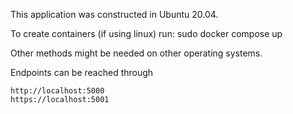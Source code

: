 This application was constructed in Ubuntu 20.04. 

To create containers (if using linux) run:
    sudo docker compose up

Other methods might be needed on other operating systems.


Endpoints can be reached through

    http://localhost:5000
    https://localhost:5001